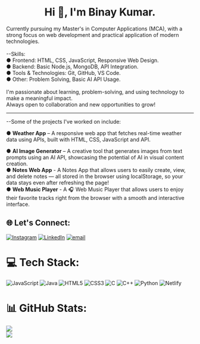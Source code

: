<h1 align="center">Hi 👋, I'm Binay Kumar.</h1>

Currently pursuing my Master's in Computer Applications (MCA), with a strong focus on web development and practical application of modern technologies. 
<br><br>
--Skills:<br>
● Frontend: HTML, CSS, JavaScript, Responsive Web Design.<br>
● Backend: Basic Node.js, MongoDB, API Integration.<br>
● Tools & Technologies: Git, GitHub, VS Code.<br>
● Other: Problem Solving, Basic AI API Usage.
<br><br>
I'm passionate about learning, problem-solving, and using technology to make a meaningful impact. <br>
Always open to collaboration and new opportunities to grow!
<br>
<hr>

--Some of the projects I've worked on include:

● <b>Weather App</b> – A responsive web app that fetches real-time weather data using APIs, built with HTML, CSS,  JavaScript and API.<br>

● <b>AI Image Generator</b> – A creative tool that generates images from text prompts using an AI API, showcasing the potential of AI in visual content creation.<br>
● <b>Notes Web App</b> - A Notes App that allows users to easily create, view, and delete notes — all stored in the browser using localStorage, so your data stays even after refreshing the page!<br>
● <b>Web Music Player</b> - A 🎧 Web Music Player that allows users to enjoy their favorite tracks right from the browser with a smooth and interactive interface.<br>

## 🌐 Let's Connect:
[![Instagram](https://img.shields.io/badge/Instagram-%23E4405F.svg?logo=Instagram&logoColor=white)](https://instagram.com/Binay_sharma25) [![LinkedIn](https://img.shields.io/badge/LinkedIn-%230077B5.svg?logo=linkedin&logoColor=white)](https://linkedin.com/in/binaykumar25) [![email](https://img.shields.io/badge/Email-D14836?logo=gmail&logoColor=white)](mailto:binayku9424sharma@gmail.com) 

# 💻 Tech Stack:
![JavaScript](https://img.shields.io/badge/javascript-%23323330.svg?style=for-the-badge&logo=javascript&logoColor=%23F7DF1E) ![Java](https://img.shields.io/badge/java-%23ED8B00.svg?style=for-the-badge&logo=openjdk&logoColor=white) ![HTML5](https://img.shields.io/badge/html5-%23E34F26.svg?style=for-the-badge&logo=html5&logoColor=white) ![CSS3](https://img.shields.io/badge/css3-%231572B6.svg?style=for-the-badge&logo=css3&logoColor=white) ![C](https://img.shields.io/badge/c-%2300599C.svg?style=for-the-badge&logo=c&logoColor=white) ![C++](https://img.shields.io/badge/c++-%2300599C.svg?style=for-the-badge&logo=c%2B%2B&logoColor=white) ![Python](https://img.shields.io/badge/python-3670A0?style=for-the-badge&logo=python&logoColor=ffdd54) ![Netlify](https://img.shields.io/badge/netlify-%23000000.svg?style=for-the-badge&logo=netlify&logoColor=#00C7B7)

# 📊 GitHub Stats:
![](https://nirzak-streak-stats.vercel.app/?user=BinaySharma25&theme=dark&hide_border=false)<br/>
![](https://github-readme-stats.vercel.app/api/top-langs/?username=BinaySharma25&theme=dark&hide_border=false&include_all_commits=true&count_private=true&layout=compact)
